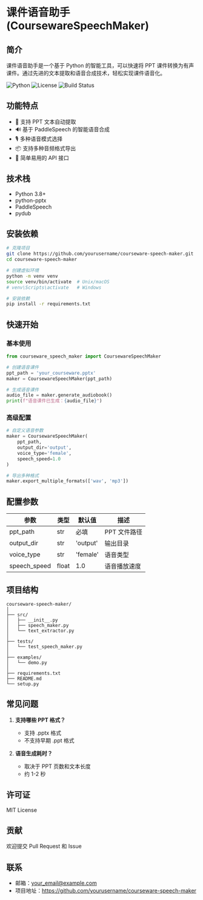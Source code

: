 # 课件语音助手 (CoursewareSpeechMaker)

## 简介
课件语音助手是一个基于 Python 的智能工具，可以快速将 PPT 课件转换为有声课件。通过先进的文本提取和语音合成技术，轻松实现课件语音化。

![Python](https://img.shields.io/badge/Python-3.8+-blue.svg)
![License](https://img.shields.io/badge/License-MIT-green.svg)
![Build Status](https://img.shields.io/badge/build-passing-brightgreen.svg)

## 功能特点
- 📄 支持 PPT 文本自动提取
- 🔊 基于 PaddleSpeech 的智能语音合成
- 🎙️ 多种语音模式选择
- 📦 支持多种音频格式导出
- 🚀 简单易用的 API 接口

## 技术栈
- Python 3.8+
- python-pptx
- PaddleSpeech
- pydub

## 安装依赖
```bash
# 克隆项目
git clone https://github.com/yourusername/courseware-speech-maker.git
cd courseware-speech-maker

# 创建虚拟环境
python -m venv venv
source venv/bin/activate  # Unix/macOS
# venv\Scripts\activate   # Windows

# 安装依赖
pip install -r requirements.txt
```

## 快速开始

### 基本使用
```python
from courseware_speech_maker import CoursewareSpeechMaker

# 创建语音课件
ppt_path = 'your_courseware.pptx'
maker = CoursewareSpeechMaker(ppt_path)

# 生成语音课件
audio_file = maker.generate_audiobook()
print(f"语音课件已生成：{audio_file}")
```

### 高级配置
```python
# 自定义语音参数
maker = CoursewareSpeechMaker(
    ppt_path, 
    output_dir='output',
    voice_type='female',
    speech_speed=1.0
)

# 导出多种格式
maker.export_multiple_formats(['wav', 'mp3'])
```

## 配置参数
| 参数 | 类型 | 默认值 | 描述 |
|------|------|--------|------|
| ppt_path | str | 必填 | PPT 文件路径 |
| output_dir | str | 'output' | 输出目录 |
| voice_type | str | 'female' | 语音类型 |
| speech_speed | float | 1.0 | 语音播放速度 |

## 项目结构
```
courseware-speech-maker/
│
├── src/
│   ├── __init__.py
│   ├── speech_maker.py
│   └── text_extractor.py
│
├── tests/
│   └── test_speech_maker.py
│
├── examples/
│   └── demo.py
│
├── requirements.txt
├── README.md
└── setup.py
```

## 常见问题
1. **支持哪些 PPT 格式？**
   - 支持 .pptx 格式
   - 不支持早期 .ppt 格式

2. **语音生成耗时？**
   - 取决于 PPT 页数和文本长度
   - 约 1-2 秒

## 许可证
MIT License

## 贡献
欢迎提交 Pull Request 和 Issue

## 联系
- 邮箱：your_email@example.com
- 项目地址：https://github.com/yourusername/courseware-speech-maker